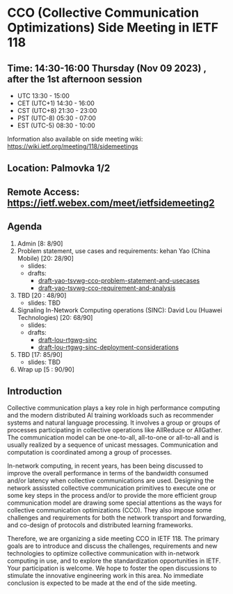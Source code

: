 # CCO (Collective Communication Optimizations) Side Meeting in IETF 118

## Time: 14:30-16:00 Thursday (Nov 09 2023) , after the 1st afternoon session 
  - UTC 13:30 - 15:00
  - CET (UTC+1) 14:30 - 16:00
  - CST (UTC+8) 21:30 - 23:00
  - PST (UTC-8) 05:30 - 07:00
  - EST (UTC-5) 08:30 - 10:00

Information also available on side meeting wiki: https://wiki.ietf.org/meeting/118/sidemeetings

## Location: Palmovka 1/2
## Remote Access:  https://ietf.webex.com/meet/ietfsidemeeting2 

## Agenda
1.	Admin [8: 8/90] 
2.	Problem statement, use cases and requirements: kehan Yao (China Mobile) [20: 28/90] 
     - slides:
     - drafts:
       - [draft-yao-tsvwg-cco-problem-statement-and-usecases](https://datatracker.ietf.org/doc/draft-yao-tsvwg-cco-problem-statement-and-usecases/)
       - [draft-yao-tsvwg-cco-requirement-and-analysis](https://datatracker.ietf.org/doc/draft-yao-tsvwg-cco-requirement-and-analysis/)
3.	TBD [20 : 48/90]
     - slides: TBD
4.	Signaling In-Network Computing operations (SINC): David Lou (Huawei Technologies) [20: 68/90]
     - slides:
     - drafts:
       - [draft-lou-rtgwg-sinc](https://datatracker.ietf.org/doc/draft-lou-rtgwg-sinc/)
       - [draft-lou-rtgwg-sinc-deployment-considerations](https://datatracker.ietf.org/doc/draft-lou-rtgwg-sinc-deployment-considerations/)
5.	TBD [17: 85/90]
     - slides: TBD
6.	Wrap up [5 : 90/90]


## Introduction
Collective communication plays a key role in high performance computing and the modern distributed AI training workloads such as recommender systems and natural language processing.
It involves a group or groups of processes participating in collective operations like AllReduce or AllGather. The communication model can be one-to-all, all-to-one or all-to-all and is usually realized by a sequence of unicast messages. Communication and computation is coordinated among a group of processes. 

In-network computing, in recent years, has been being discussed to improve the overall performance in terms of the bandwidth consumed and/or latency when collective communications are used. Designing the network assissted collective communication primitives to execute one or some key steps in the process and/or to provide the more efficient group communication model are drawing some special attentions as the ways for collective communication optimizations (CCO). They also impose some challenges and requirements for both the network transport and forwarding, and co-design of protocols and distributed learning frameworks.

Therefore, we are organizing a side meeting CCO in IETF 118. The primary goals are to introduce and discuss the challenges, requirements and new technologies to optimize collective communication with in-network computing in use, and to explore the standardization opportunities in IETF. Your participation is welcome. We hope to foster the open discussions to stimulate the innovative engineering work in this area. No immediate conclusion is expected to be made at the end of the side meeting. 

